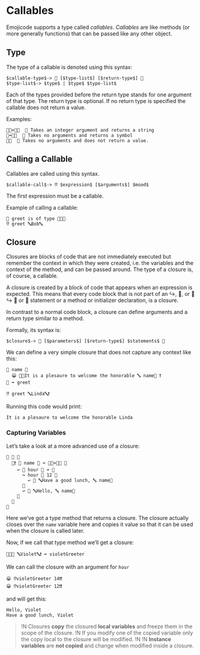 # Callables

Emojicode supports a type called *callables*. *Callables* are like methods (or
more generally functions) that can be passed like any other object.

## Type

The type of a callable is denoted using this syntax:

```syntax
$callable-type$-> 🍇 [$type-list$] [$return-type$] 🍉
$type-list$-> $type$ | $type$ $type-list$
```

Each of the types provided before the return type stands for one argument of
that type. The return type is optional. If no return type is specified the
callable does not return a value.

Examples:

```
🍇🔢➡️🔡🍉  💭 Takes an integer argument and returns a string
🍇➡️🔣🍉  💭 Takes no arguments and returns a symbol
🍇🍉  💭 Takes no arguments and does not return a value.
```

## Calling a Callable

Callables are called using this syntax.

```syntax
$callable-call$-> ⁉️ $expression$ [$arguments$] $mood$
```

The first expression must be a callable.

Example of calling a callable:

```
💭 greet is of type 🍇🔡🍉
⁉️ greet 🔤Bob🔤
```

## Closure

Closures are blocks of code that are not immediately executed but remember the
context in which they were created, i.e. the variables and the context of the
method, and can be passed around. The type of a closure is, of course,
a callable.

A closure is created by a block of code that appears when an expression is
expected. This means that every code block that is not part of an ↪️, 🙅, or 🙅↪️
🔂 or 🔁 statement or a method or initializer declaration, is a closure.

In contrast to a normal code block, a closure can define arguments and a return
type similar to a method.

Formally, its syntax is:

```syntax
$closure$-> 🍇 [$parameters$] [$return-type$] $statements$ 🍉
```

We can define a very simple closure that does not capture any context like this:

```
🍇 name 🔡
  😀 🍪🔤It is a plesaure to welcome the honorable 🔤 name🍪 ❗️
🍉 ➡️ greet

⁉️ greet 🔤Linda🔤❗️
```

Running this code would print:

```
It is a plesaure to welcome the honorable Linda
```

### Capturing Variables

Let’s take a look at a more advanced use of a closure:

```
🐇 🍤 🍇
  🐇❗️ 🙋 name 🔡 ➡️ 🍇🔢➡️🔡🍉 🍇
    ↩️ 🍇 hour 🔢 ➡️ 🔡
      ↪️ hour 🙌 12 🍇
        ↩️ 🍪 🔤Have a good lunch, 🔤 name🍪
      🍉
      ↩️ 🍪 🔤Hello, 🔤 name🍪
    🍉
  🍉
🍉
```

Here we’ve got a type method that returns a closure. The closure actually
closes over the `name` variable here and copies it value so that it can be used
when the closure is called later.

Now, if we call that type method we’ll get a closure:

```
🙋🐇🍤 🔤Violet🔤❗️ ➡️ violetGreeter
```

We can call the closure with an argument for `hour`

```
😀 ⁉️violetGreeter 14❗️❗️
😀 ⁉️violetGreeter 12❗️❗
```

and will get this:

```
Hello, Violet
Have a good lunch, Violet
```

>!N Closures **copy** the closured **local variables** and freeze them in the scope of the closure.
>!N If you modify one of the copied variable only the copy local to the closure will be modified.
>!N
>!N **Instance variables** are **not copied** and change when modified inside a closure.

